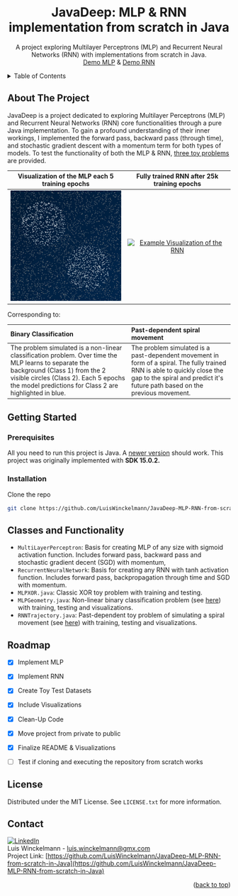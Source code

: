 <!-- README.md -->
<!-- Project Top -->
<a name="readme-top"></a>


<h1 align="center">JavaDeep: MLP & RNN implementation from scratch in Java</h1>

  <p align="center">
    A project exploring Multilayer Perceptrons (MLP) and Recurrent Neural Networks (RNN) with implementations from scratch in Java.
    <br/>
    <a href="https://github.com/LuisWinckelmann/JavaDeep-MLP-RNN-from-scratch-in-Java/blob/main/gfx/MLPGeometry.gif">Demo MLP</a>
    &
    <a href="https://github.com/LuisWinckelmann/JavaDeep-MLP-RNN-from-scratch-in-Java/blob/main/gfx/RNNTrajectory.gif">Demo RNN</a>
  </p>

<!-- TABLE OF CONTENTS -->
<details>
  <summary>Table of Contents</summary>
  <ol>
    <li>
      <a href="#about-the-project">About The Project</a>
    </li>
    <li>
      <a href="#getting-started">Getting Started</a>
      <ul>
        <li><a href="#prerequisites">Prerequisites</a></li>
        <li><a href="#installation">Installation</a></li>
      </ul>
    </li>
    <li><a href="#classes-and-functionality">Classes and Functionality</a></li>
    <li><a href="#roadmap">Roadmap</a></li>
    <li><a href="#license">License</a></li>
    <li><a href="#contact">Contact</a></li>
  </ol>
</details>

## About The Project

JavaDeep is a project dedicated to exploring Multilayer Perceptrons (MLP) and Recurrent Neural Networks (RNN) core 
functionalities through a pure Java implementation. To gain a profound understanding of their inner workings, I 
implemented the forward pass, backward pass (through time), and stochastic gradient descent with a momentum term for 
both types of models. To test the functionality of both the MLP & RNN, <a href="#usage">three toy problems</a> are 
provided.


|Visualization of the MLP each 5 training epochs | Fully trained RNN after 25k training epochs |
|:-------------------------:|:-------------------------:|
|[![Example Visualization of the MLP][product-screenshot]](gfx/MLPGeometry_small.gif) | [![Example Visualization of the RNN][product-screenshot2]](gfx/RNNTrajectory_small.gif) |

Corresponding to:

| Binary Classification    | Past-dependent spiral movement|
|:-------------------------|:-------------------------|
|The problem simulated is a non-linear classification problem. Over time the MLP learns to separate the background (Class 1) from the 2 visible circles (Class 2). Each 5 epochs the model predictions for Class 2 are highlighted in blue. | The problem simulated is a past-dependent movement in form of a spiral. The fully trained RNN is able to quickly close the gap to the spiral and predict it's future path based on the previous movement.|


## Getting Started

### Prerequisites

All you need to run this project is Java. A [newer version](https://www.oracle.com/java/technologies/downloads/) should work. This project was originally implemented with **SDK 15.0.2.**

### Installation

Clone the repo
   ```sh
   git clone https://github.com/LuisWinckelmann/JavaDeep-MLP-RNN-from-scratch-in-Java.git
   ```

## Classes and Functionality
- `MultiLayerPerceptron`: Basis for creating MLP of any size with sigmoid activation function. Includes forward pass, backward pass and stochastic gradient decent (SGD) with momentum,
- `RecurrentNeuralNetwork`: Basis for creating any RNN with tanh activation function. Includes forward pass, backpropagation through time and SGD with momentum.
- `MLPXOR.java`: Classic XOR toy problem with training and testing.
- `MLPGeometry.java`: Non-linear binary classification problem (see <a href="#about-the-project">here</a>) with training, testing and visualizations.
- `RNNTrajectory.java`: Past-dependent toy problem of simulating a spiral movement (see <a href="#about-the-project">here</a>) with training, testing and visualizations.

## Roadmap

- [x] Implement MLP
- [x] Implement RNN
- [x] Create Toy Test Datasets
- [x] Include Visualizations
- [x] Clean-Up Code
- [x] Move project from private to public
- [x] Finalize README & Visualizations
- [ ] Test if cloning and executing the repository from scratch works
  

## License
Distributed under the MIT License. See `LICENSE.txt` for more information.


## Contact
[![LinkedIn][linkedin-shield]][linkedin-url] <br>
Luis Winckelmann  - luis.winckelmann@gmx.com <br>
Project Link: [https://github.com/LuisWinckelmann/JavaDeep-MLP-RNN-from-scratch-in-Java](https://github.com/LuisWinckelmann/JavaDeep-MLP-RNN-from-scratch-in-Java)

<p align="right">(<a href="#readme-top">back to top</a>)</p>

<!-- MARKDOWN LINKS & IMAGES -->
<!-- https://www.markdownguide.org/basic-syntax/#reference-style-links -->
[license-shield]: https://img.shields.io/github/license/LuisWinckelmann/JavaDeep-MLP-RNN-from-scratch-in-Java.svg?style=for-the-badge
[license-url]: https://github.com/LuisWinckelmann/JavaDeep-MLP-RNN-from-scratch-in-Java/blob/main/LICENSE.txt
[linkedin-shield]: https://img.shields.io/badge/-LinkedIn-black.svg?style=for-the-badge&logo=linkedin&colorB=555
[linkedin-url]: https://linkedin.com/in/luiswinckelmann
[product-screenshot]: gfx/MLPGeometry_small.gif
[product-screenshot2]: gfx/RNNTrajectory_small.gif

